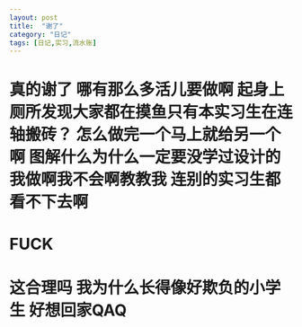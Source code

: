 ```yaml
---
layout: post
title:  "谢了"
category: "日记"
tags: [日记,实习,流水账]
---
```


# 真的谢了 哪有那么多活儿要做啊 起身上厕所发现大家都在摸鱼只有本实习生在连轴搬砖？ 怎么做完一个马上就给另一个啊 图解什么为什么一定要没学过设计的我做啊我不会啊教教我 连别的实习生都看不下去啊
# FUCK 
# 这合理吗 我为什么长得像好欺负的小学生 好想回家QAQ